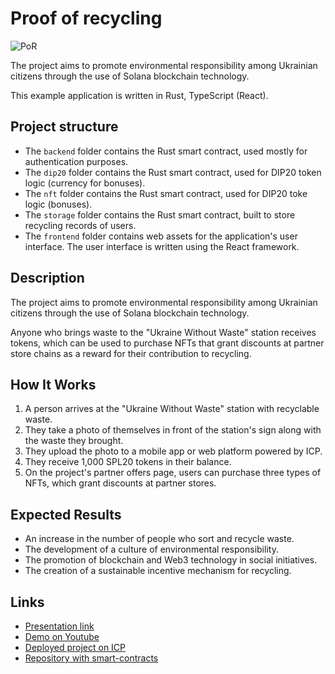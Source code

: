 # Proof of recycling

![PoR](https://res.cloudinary.com/dbkgbcqcf/image/upload/v1743410699/PoR_lglivd.png)

The project aims to promote environmental responsibility among Ukrainian citizens through the use of Solana blockchain technology.

This example application is written in Rust, TypeScript (React).

## Project structure

 - The `backend` folder contains the Rust smart contract, used mostly for authentication purposes.
 - The `dip20` folder contains the Rust smart contract, used for DIP20 token logic (currency for bonuses).
 - The `nft` folder contains the Rust smart contract, used for DIP20 toke logic (bonuses).
 - The `storage` folder contains the Rust smart contract, built to store recycling records of users.
 - The `frontend` folder contains web assets for the application's user interface. The user interface is written using the React framework.

## Description

The project aims to promote environmental responsibility among Ukrainian citizens through the use of Solana blockchain technology.

Anyone who brings waste to the "Ukraine Without Waste" station receives tokens, which can be used to purchase NFTs that grant discounts at partner store chains as a reward for their contribution to recycling.

## How It Works

1. A person arrives at the "Ukraine Without Waste" station with recyclable waste.
2. They take a photo of themselves in front of the station's sign along with the waste they brought.
3. They upload the photo to a mobile app or web platform powered by ICP.
4. They receive 1,000 SPL20 tokens in their balance.
5. On the project's partner offers page, users can purchase three types of NFTs, which grant discounts at partner stores.

## Expected Results

 - An increase in the number of people who sort and recycle waste.
 - The development of a culture of environmental responsibility.
 - The promotion of blockchain and Web3 technology in social initiatives.
 - The creation of a sustainable incentive mechanism for recycling.

## Links

 - [Presentation link](https://docs.google.com/presentation/d/1HwgGLAqxJhjB4TFSljMQF67l3jtmz99O/edit?slide=id.p1#slide=id.p1)
 - [Demo on Youtube](https://www.youtube.com/watch?v=RbnHCaMm_x8)
 - [Deployed project on ICP](https://2dwgp-naaaa-aaaan-qzynq-cai.icp0.io/)
 - [Repository with smart-contracts](https://github.com/Wow11One/por-solana-smart-contracts)

